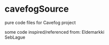 # cavefogSource
pure code files for Cavefog project

some code inspired/referenced from:
Eldemarkki<br/>
SebLague<br/>

